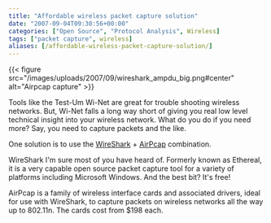 ```yaml
---
title: "Affordable wireless packet capture solution"
date: "2007-09-04T09:30:56+00:00"
categories: ["Open Source", "Protocol Analysis", Wireless]
tags: ["packet capture", wireless]
aliases: [/affordable-wireless-packet-capture-solution/]
---
```


{{< figure src="/images/uploads/2007/09/wireshark_ampdu_big.png#center" alt="Airpcap capture" >}}

Tools like the Test-Um Wi-Net are great for trouble shooting wireless networks. But, Wi-Net falls a long way short of giving you real low level technical insight into your wireless network. What do you do if you need more? Say, you need to capture packets and the like.

One solution is to use the [WireShark](http://www.wireshark.org/) + [AirPcap](http://www.riverbed.com/products/performance-management-control/network-performance-management/wireless-packet-capture.html) combination.

WireShark I'm sure most of you have heard of. Formerly known as Ethereal, it is a very capable open source packet capture tool for a variety of platforms including Microsoft Windows. And the best bit? It's free!

AirPcap is a family of wireless interface cards and associated drivers, ideal for use with WireShark, to capture packets on wireless networks all the way up to 802.11n. The cards cost from $198 each.
